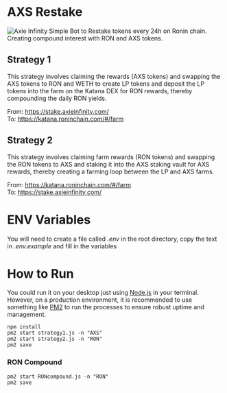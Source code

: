 # AXS Restake
![Axie Infinity](https://assets-global.website-files.com/606f63778ec431ec1b930f1f/6179592286d0189864185a6d_afkgaming-2021-07-1b98241e-ef6c-41a9-8593-656d27c77c85-axie_cover.jpg)
Simple Bot to Restake tokens every 24h on Ronin chain. Creating compound interest with RON and AXS tokens. 

## Strategy 1
This strategy involves claiming the rewards (AXS tokens) and swapping the AXS tokens to RON and WETH to create LP tokens and deposit the LP tokens into the farm on the Katana DEX for RON rewards, thereby compounding the daily RON yields. 

From: https://stake.axieinfinity.com/ \
To: https://katana.roninchain.com/#/farm

## Strategy 2
This strategy involves claiming farm rewards (RON tokens) and swapping the RON tokens to AXS and staking it into the AXS staking vault for AXS rewards, thereby creating a farming loop between the LP and AXS farms.

From: https://katana.roninchain.com/#/farm \
To: https://stake.axieinfinity.com/


# ENV Variables 
You will need to create a file called *.env* in the root directory, copy the text in *.env.example* and fill in the variables 


# How to Run 
You could run it on your desktop just using [Node.js](https://github.com/nodejs/node) in your terminal. However, on a production environment, it is recommended to use something like [PM2](https://github.com/Unitech/pm2) to run the processes to ensure robust uptime and management. 
```
npm install
pm2 start strategy1.js -n "AXS"
pm2 start strategy2.js -n "RON"
pm2 save

```

### RON Compound
```
pm2 start RONcompound.js -n "RON"
pm2 save

```
